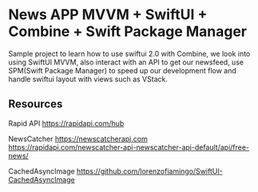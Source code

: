 # News APP MVVM + SwiftUI + Combine + Swift Package Manager

Sample project to learn how to use swiftui 2.0 with Combine, we look into using SwiftUI MVVM, also interact with an API to get our newsfeed, use SPM(Swift Package Manager) to speed up our development flow and handle swiftui layout with views such as VStack. 


## Resources

Rapid API
https://rapidapi.com/hub

NewsCatcher
https://newscatcherapi.com
https://rapidapi.com/newscatcher-api-newscatcher-api-default/api/free-news/

CachedAsyncImage
https://github.com/lorenzofiamingo/SwiftUI-CachedAsyncImage
